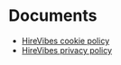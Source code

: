 # Documents
* [HireVibes cookie policy](HireVibes-cookie-policy.pdf)
* [HireVibes privacy policy](HireVibes-privacy-policy.pdf)
